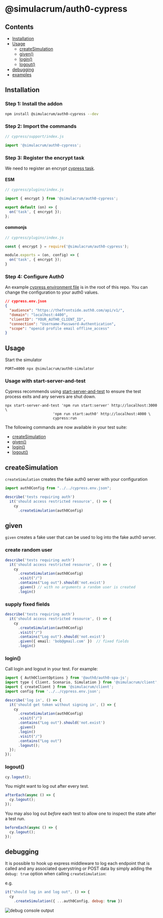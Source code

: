 # @simulacrum/auth0-cypress

## Contents

- [Installation](#installation)
- [Usage](#usage)
  - [createSimulation](#createSimulation)
  - [given()](#given)
  - [login()](#login)
  - [logout()](#logout)
- [debugging](#debugging)
- [examples](./cypress/integration/login.spec.ts)

## Installation

### Step 1: Install the addon

```sh
npm install @simulacrum/auth0-cypress --dev
```

### Step 2: Import the commands

```js
// cypress/support/index.js

import '@simulacrum/auth0-cypress';
```

### Step 3: Register the encrypt task

We need to register an encrypt [cypress task](https://docs.cypress.io/api/commands/task).

#### ESM

```js
// cypress/plugins/index.js

import { encrypt } from '@simulacrum/auth0-cypress';

export default (on) => {
  on('task', { encrypt });
};
```

#### commonjs

```js
// cypress/plugins/index.js

const { encrypt } = require('@simulacrum/auth0-cypress');

module.exports = (on, config) => {
  on('task', { encrypt });
}
```

### Step 4: Configure Auth0

An example [cypress environment file](./cypress.env.json) is in the root of this repo. You can change the configuration to your auth0 values.

```json
// cypress.env.json
{
  "audience": "https://thefrontside.auth0.com/api/v1/",
  "domain": "localhost:4400",
  "clientID": "YOUR_AUTH0_CLIENT_ID",
  "connection": "Username-Password-Authentication",
  "scope": "openid profile email offline_access"
}
```

## Usage

Start the simulator

```shell
PORT=4000 npx @simulacrum/auth0-simulator
```

### Usage with start-server-and-test

Cypress recommends using [start-server-and-test](https://github.com/bahmutov/start-server-and-test) to ensure the test process exits and any servers are shut down.

```shell
npx start-server-and-test 'npm run start:server' http://localhost:3000 \
                      'npm run start:auth0' http://localhost:4000 \
                      cypress:run
```

The following commands are now available in your test suite:

- [createSimulation](#createSimulation)
- [given()](#given)
- [login()](#login)
- [logout()](#logout)

## createSimulation

`createSimulation` creates the fake auth0 server with your configuration

```ts
import auth0Config from "../../cypress.env.json";

describe('tests requiring auth')
  it('should access restricted resource', () => {
    cy
      .createSimulation(auth0Config)
```
## given

`given` creates a fake user that can be used to log into the fake auth0 server.

### create random user

```ts
describe('tests requiring auth')
  it('should access restricted resource', () => {
    cy
      .createSimulation(auth0Config)
      .visit("/")
      .contains("Log out").should('not.exist')
      .given() // with no arguments a random user is created
      .login()
```

### supply fixed fields

```ts
describe('tests requiring auth')
  it('should access restricted resource', () => {
    cy
      .createSimulation(auth0Config)
      .visit("/")
      .contains("Log out").should('not.exist')
      .given({ email: 'bob@gmail.com' })  // fixed fields
      .login()
```

### login()

Call login and logout in your test. For example:

```js
import { Auth0ClientOptions } from '@auth0/auth0-spa-js';
import type { Client, Scenario, Simulation } from '@simulacrum/client';
import { createClient } from '@simulacrum/client';
import config from '../../cypress.env.json';

describe('log in', () => {
  it('should get token without signing in', () => {
    cy
      .createSimulation(auth0Config)
      .visit("/")
      .contains("Log out").should('not.exist')
      .given()
      .login()
      .visit("/")
      .contains("Log out")
      .logout();
  });
});
```

### logout()

```js
cy.logout();
```

You might want to log out after every test.

```js
afterEach(async () => {
  cy.logout();
});
```

You may also log out _before_ each test to allow one to inspect the state after a test run.

```js
beforeEach(async () => {
  cy.logout();
});
```

## debugging

It is possible to hook up express middleware to log each endpoint that is called and any associated querystring or POST data by simply adding the `debug: true` option when calling `createSimulation`:

e.g.

```js
it("should log in and log out", () => {
  cy
    .createSimulation({ ...auth0Config, debug: true })
```

![debug console output](./docs/out.png)